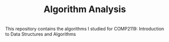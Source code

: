 <div align="center"><h1>Algorithm Analysis</h1></div>
<br>
This repository contains the algorithms I studied for COMP2119: Introduction to Data Structures and Algorithms
